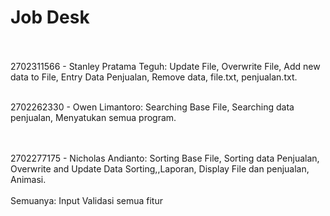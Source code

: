 # Job Desk <br><br>

2702311566 - Stanley Pratama Teguh: Update File, Overwrite File, Add new data to File, Entry Data Penjualan, Remove data, 
file.txt, penjualan.txt.
<br><br>

2702262330 - Owen Limantoro: Searching Base File, Searching data penjualan, Menyatukan semua program. <br>
<br><br>

2702277175 - Nicholas Andianto: Sorting Base File, Sorting data Penjualan, Overwrite and Update Data Sorting,,Laporan, 
Display File dan penjualan, Animasi.
<br><br>
Semuanya: Input Validasi semua fitur
